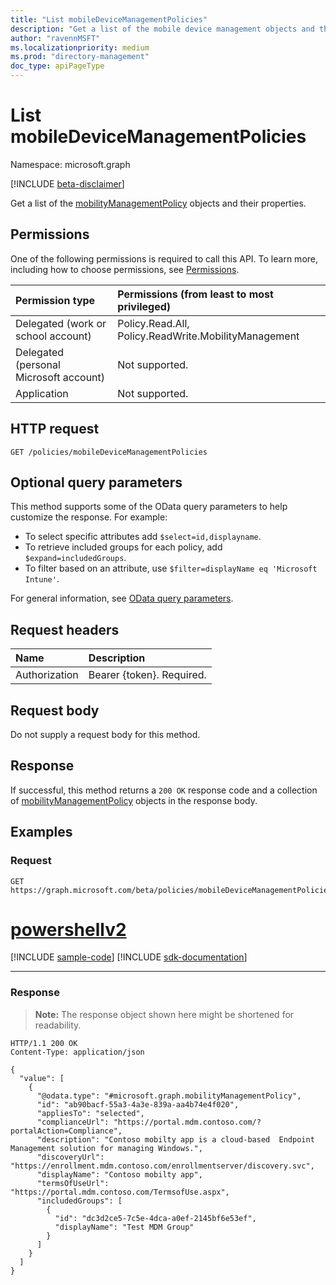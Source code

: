 ```yaml
---
title: "List mobileDeviceManagementPolicies"
description: "Get a list of the mobile device management objects and their properties."
author: "ravennMSFT"
ms.localizationpriority: medium
ms.prod: "directory-management"
doc_type: apiPageType
---
```


# List mobileDeviceManagementPolicies

Namespace: microsoft.graph

[!INCLUDE [beta-disclaimer](../../includes/beta-disclaimer.md)]

Get a list of the [mobilityManagementPolicy](../resources/mobilitymanagementpolicy.md) objects and their properties.

## Permissions

One of the following permissions is required to call this API. To learn more, including how to choose permissions, see [Permissions](/graph/permissions-reference).

|Permission type|Permissions (from least to most privileged)|
|:---|:---|
|Delegated (work or school account)|Policy.Read.All, Policy.ReadWrite.MobilityManagement|
|Delegated (personal Microsoft account) | Not supported.|
|Application | Not supported.|

## HTTP request

<!-- {
  "blockType": "ignored"
}
-->

``` http
GET /policies/mobileDeviceManagementPolicies
```

## Optional query parameters

This method supports some of the OData query parameters to help customize the response. For example:

- To select specific attributes add `$select=id,displayname`.
- To retrieve included groups for each policy, add `$expand=includedGroups`.
- To filter based on an attribute, use `$filter=displayName eq 'Microsoft Intune'`.

For general information, see [OData query parameters](/graph/query-parameters).

## Request headers

|Name|Description|
|:---|:---|
|Authorization|Bearer {token}. Required.|

## Request body

Do not supply a request body for this method.

## Response

If successful, this method returns a `200 OK` response code and a collection of [mobilityManagementPolicy](../resources/mobilitymanagementpolicy.md) objects in the response body.

## Examples

### Request


<!-- {
  "blockType": "request",
  "name": "list_mobileDeviceManagementpolicies"
}
-->

``` http
GET https://graph.microsoft.com/beta/policies/mobileDeviceManagementPolicies
```

# [powershellv2](#tab/powershellv2)
[!INCLUDE [sample-code](../includes/snippets/powershellv2/list-mobiledevicemanagementpolicies-powershellv2-snippets.md)]
[!INCLUDE [sdk-documentation](../includes/snippets/snippets-sdk-documentation-link.md)]

---

### Response


>**Note:** The response object shown here might be shortened for readability.
<!-- {
  "blockType": "response",
  "truncated": true,
  "@odata.type": "microsoft.graph.mobilityManagementPolicy"
}
-->

``` http
HTTP/1.1 200 OK
Content-Type: application/json

{
  "value": [
    {
      "@odata.type": "#microsoft.graph.mobilityManagementPolicy",
      "id": "ab90bacf-55a3-4a3e-839a-aa4b74e4f020",
      "appliesTo": "selected",
      "complianceUrl": "https://portal.mdm.contoso.com/?portalAction=Compliance",
      "description": "Contoso mobilty app is a cloud-based  Endpoint Management solution for managing Windows.",
      "discoveryUrl": "https://enrollment.mdm.contoso.com/enrollmentserver/discovery.svc",
      "displayName": "Contoso mobilty app",
      "termsOfUseUrl": "https://portal.mdm.contoso.com/TermsofUse.aspx",
      "includedGroups": [
        {
          "id": "dc3d2ce5-7c5e-4dca-a0ef-2145bf6e53ef",
          "displayName": "Test MDM Group"
        }
      ]
    }
  ]
}
```

<!-- uuid: 5c98f801-d1c4-44eb-ac11-f72b6754deda
2020-03-23T22:34:45.203Z -->
<!-- {
  "type": "#page.annotation",
  "description": "List mobileDeviceManagementPolicies",
  "keywords": "",
  "section": "documentation",
  "tocPath": ""
}-->
